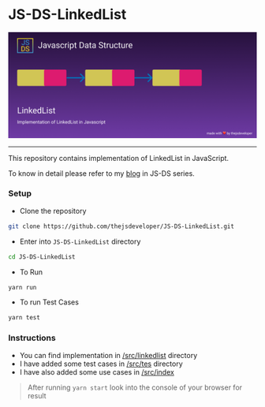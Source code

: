 # JS-DS-LinkedList

![linkedlist-js-ds](https://github.com/thejsdeveloper/JS-DS-LinkedList/blob/main/src/assets/images/linkedlist.png)

----

This repository contains implementation of LinkedList in JavaScript. 

To know in detail please refer to my [blog](https://dev.to/thejsdeveloper/js-ds-linkedlist-2del-temp-slug-3261853?preview=9f2fca9e37da7251cef925288e431843b65ce5343027548fb6f0dda835f8b383e64728d93b58b6e32f7b8750da0bbf1083fe9f95dc84199c2974c41c) in JS-DS series. 


### Setup 

* Clone the repository

```sh
git clone https://github.com/thejsdeveloper/JS-DS-LinkedList.git
```

* Enter into `JS-DS-LinkedList` directory

```sh 
cd JS-DS-LinkedList
```

* To Run 

```sh
yarn run 
```

* To run Test Cases 

```sh
yarn test
```

### Instructions 

* You can find implementation in [/src/linkedlist](https://github.com/thejsdeveloper/JS-DS-LinkedList/tree/main/src/linkedlist) directory
* I have added some test cases in [/src/tes](https://github.com/thejsdeveloper/JS-DS-LinkedList/tree/main/src/test) directory
* I have also added some use cases in [/src/index](https://github.com/thejsdeveloper/JS-DS-LinkedList/blob/00b470bb6c2a9d9c4ad627f185603837d3c074a0/src/index.js#L51)

> After running `yarn start` look into the console of your browser for result


